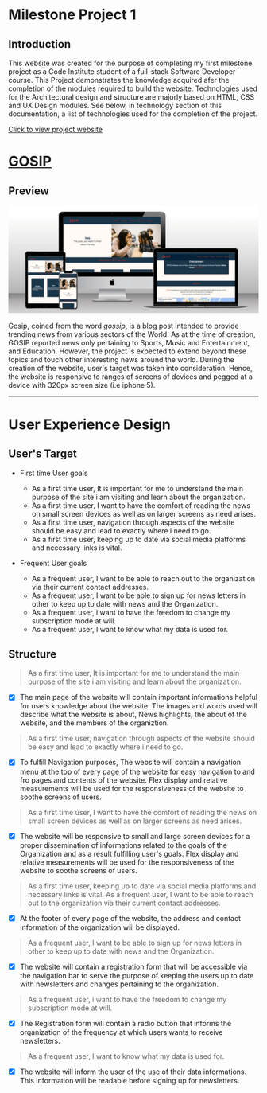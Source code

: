 # Milestone Project 1

## Introduction

This website was created for the purpose of completing my first milestone project as a Code Institute student of a full-stack Software Developer course. This Project demonstrates the knowledge acquired afer the completion of the modules required to build the website. Technologies used for the Architectural design and structure are majorly based on HTML, CSS and UX Design modules. See below, in technology section of this documentation, a list of technologies used for the completion of the project.

[Click to view project website](https://folarin-ogungbemi.github.io/gosip/ "link to live website")

# [GOSIP](https://folarin-ogungbemi.github.io/gosip/ "link to live website")

## Preview

![Website Mock-up](assets/images/GOSIP%20Mock-up.png "A pictographic display of the website on different devices")

Gosip, coined from the word *gossip*, is a blog post intended to provide trending news from various sectors of the World. As at the time of creation, GOSIP reported news only pertaining to Sports, Music and Entertainment, and Education. However, the project is expected to extend beyond these topics and touch other interesting news around the world. During the creation of the website, user's target was taken into consideration. Hence, the website is responsive to ranges of screens of devices and pegged at a device with 320px screen size (i.e iphone 5).

---

# User Experience Design

## User's Target

* First time User goals
    * As a first time user, It is important for me to understand the main purpose of the site i am visiting and learn about the organization.
    * As a first time user, I want to have the comfort of reading the news on small screen devices as well as on larger screens as need arises.
    * As a first time user, navigation through aspects of the website should be easy and lead to exactly where i need to go.
    * As a first time user, keeping up to date via social media platforms and necessary links is vital.

* Frequent User goals
    * As a frequent user, I want to be able to reach out to the organization via their current contact addresses.
    * As a frequent user, I want to be able to sign up for news letters in other to keep up to date with news and the Organization.
    * As a frequent user, i want to have the freedom to change my subscription mode at will.
    * As a frequent user, I want to know what my data is used for. 

## Structure

> As a first time user, It is important for me to understand the main purpose of the site i am visiting and learn about the organization.

 * [x] The main page of the website will contain important informations helpful for users knowledge about the website. The images and words used will describe what the website is about, News highlights, the about of the website, and the members of the organiztion.

> As a first time user, navigation through aspects of the website should be easy and lead to exactly where i need to go.

 * [x] To fulfill Navigation purposes, The website will contain a navigation menu at the top of every page of the website for easy navigation to and fro pages and contents of the website. Flex display and relative measurements will be used for the responsiveness of the website to soothe screens of users.

> As a first time user, I want to have the comfort of reading the news on small screen devices as well as on larger screens as need arises.

 * [x] The website will be responsive to small and large screen devices for a proper dissemination of informations related to the goals of the Organization and as a result fulfilling user's goals. Flex display and relative measurements will be used for the responsiveness of the website to soothe screens of users.

 > As a first time user, keeping up to date via social media platforms and necessary links is vital. 
 > As a frequent user, I want to be able to reach out to the organization via their current contact addresses.

 * [x] At the footer of every page of the website, the address and contact information of the organization wiil be displayed.

 > As a frequent user, I want to be able to sign up for news letters in other to keep up to date with news and the Organization.

 * [x] The website will contain a registration form that will be accessible via the navigation bar to serve the purpose of keeping the users up to date with newsletters and changes pertaining to the organization.

 > As a frequent user, i want to have the freedom to change my subscription mode at will.

 * [x] The Registration form will contain a radio button that informs the organization of the frequency at which users wants to receive newsletters.

 > As a frequent user, I want to know what my data is used for. 

 * [x] The website will inform the user of the use of their data informations. This information will be readable before signing up for newsletters.



